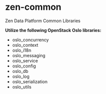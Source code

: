 # zen-common
Zen Data Platform Common Libraries

**Utilize the following OpenStack Oslo libraries:**
- oslo_concurrency
- oslo_context
- oslo_i18n
- oslo_messaging
- oslo_service
- oslo_config
- oslo_db
- oslo_log
- oslo_serialization
- oslo_utils
